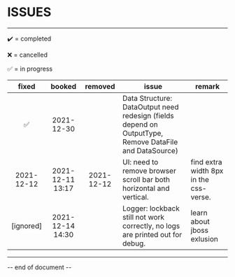 # ISSUES

----

:heavy_check_mark: = completed

:x: = cancelled

:white_check_mark: = in progress

|       fixed        |      booked      |  removed   | issue                                                        | remark                                 |
| :----------------: | :--------------: | :--------: | ------------------------------------------------------------ | -------------------------------------- |
| :white_check_mark: |    2021-12-30    |            | Data Structure: DataOutput need redesign (fields depend on OutputType, Remove DataFile and DataSource) |                                        |
|     2021-12-12     | 2021-12-11 13:17 | 2021-12-12 | UI: need to remove browser scroll bar both horizontal and vertical. | find extra width 8px in the css-verse. |
|     [ignored]      | 2021-12-14 14:30 |            | Logger: lockback still not work correctly, no logs are printed out for debug. | learn about jboss exlusion             |



----

-- end of document --